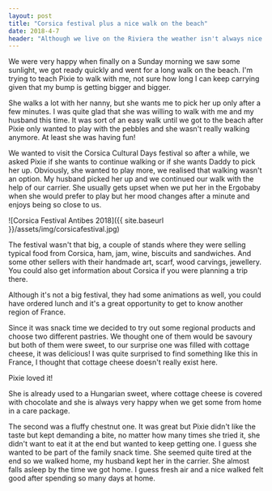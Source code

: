 ```yaml
---
layout: post
title: "Corsica festival plus a nice walk on the beach"
date: 2018-4-7
header: "Although we live on the Riviera the weather isn't always nice. During the last few weeks, we had rain and surprisingly even snow! Which happens once in a decade. Since nobody is prepared to this extreme weather life stops here. There is no public transportation and events are cancelled. We spent so much time with Pixie at home we were all ready to get out and have a nice walk."
---
```

We were very happy when finally on a Sunday morning we saw some sunlight, we got ready quickly and went for a long walk on the beach. I'm trying to teach Pixie to walk with me, not sure how long I can keep carrying given that my bump is getting bigger and bigger. 

She walks a lot with her nanny, but she wants me to pick her up only after a few minutes.  I was quite glad that she was willing to walk with me and my husband this time. It was sort of an easy walk until we got to the beach after Pixie only wanted to play with the pebbles and she wasn't really walking anymore. At least she was having fun! 

We wanted to visit the Corsica Cultural Days festival so after a while, we asked Pixie if she wants to continue walking or if she wants Daddy to pick her up. Obviously, she wanted to play more, we realised that walking wasn't an option. My husband picked her up and we continued our walk with the help of our carrier. She usually gets upset when we put her in the Ergobaby when she would prefer to play but her mood changes after a minute and enjoys being so close to us.

![Corsica Festival Antibes 2018]({{ site.baseurl }}/assets/img/corsicafestival.jpg)

The festival wasn't that big, a couple of stands where they were selling typical food from Corsica, ham, jam, wine, biscuits and sandwiches. And some other sellers with their handmade art, scarf, wood carvings, jewellery. You could also get information about Corsica if you were planning a trip there.

Although it's not a big festival, they had some animations as well, you could have ordered lunch and it's a great opportunity to get to know another region of France. 

Since it was snack time we decided to try out some regional products and choose two different pastries. We thought one of them would be savoury but both of them were sweet, to our surprise one was filled with cottage cheese, it was delicious! I was quite surprised to find something like this in France, I thought that cottage cheese doesn't really exist here. 

Pixie loved it!

She is already used to a Hungarian sweet, where cottage cheese is covered with chocolate and she is always very happy when we get some from home in a care package.

The second was a fluffy chestnut one. It was great but Pixie didn't like the taste but kept demanding a bite, no matter how many times she tried it, she didn't want to eat it at the end but wanted to keep getting one. I guess she wanted to be part of the family snack time. She seemed quite tired at the end so we walked home, my husband kept her in the carrier. She almost falls asleep by the time we got home. I guess fresh air and a nice walked felt good after spending so many days at home.